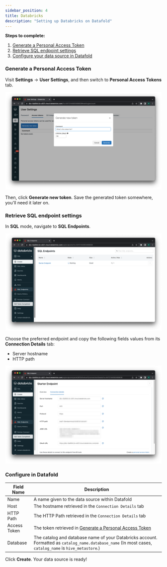 ```yaml
---
sidebar_position: 4
title: Databricks
description: "Setting up Databricks on Datafold"
---
```

**Steps to complete:**

1. [Generate a Personal Access Token](databricks.md#generate-a-personal-access-token)
2. [Retrieve SQL endpoint settings](databricks.md#retrieve-sql-endpoint-settings)
3. [Configure your data source in Datafold](databricks.md#configure-in-datafold)

### Generate a Personal Access Token

Visit **Settings** → **User Settings**, and then switch to **Personal Access Tokens** tab.

![](../../../../static/img/databricks_new_token.png)

Then, click **Generate new token**. Save the generated token somewhere, you'll need it later on.

### Retrieve SQL endpoint settings

In **SQL** mode, navigate to **SQL Endpoints**.

![](../../../../static/img/databricks_sql_endpoint.png)


Choose the preferred endpoint and copy the following fields values from its **Connection Details** tab:

* Server hostname
* HTTP path

![](../../../../static/img/databrick_connection_details.png)

### Configure in Datafold

| Field Name      | Description |
| ----------- | ----------- |
| Name     | A name given to the data source within Datafold |
| Host   | The hostname retrieved in the `Connection Details` tab  |
| HTTP Path   | The HTTP Path retrieved in the `Connection Details` tab        |
| Access Token   | The token retrieved in [Generate a Personal Access Token](databricks.md#generate-a-personal-access-token)       |
| Database  | The catalog and database name of your Databricks account. Formatted as `catalog_name.database_name` (In most cases, `catalog_name` is `hive_metastore`.) |

Click **Create**. Your data source is ready!